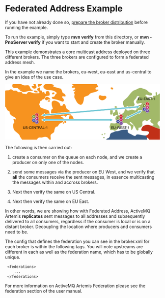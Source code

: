# Federated Address Example

If you have not already done so, [prepare the broker distribution](../../../../README.md#getting-started) before running the example.

To run the example, simply type **mvn verify** from this directory, or **mvn -PnoServer verify** if you want to start and create the broker manually.

This example demonstrates a core multicast address deployed on three different brokers. The three brokers are configured to form a federated address mesh.

In the example we name the brokers, eu-west, eu-east and us-central to give an idea of the use case.

![EU West, EU East and US Central Diagram](eu-west-east-us-central.png)

The following is then carried out:

1. create a consumer on the queue on each node, and we create a producer on only one of the nodes.

2. send some messages via the producer on EU West, and we verify that **all** the consumers receive the sent messages, in essence multicasting the messages within and accross brokers.

3. Next then verify the same on US Central.

4. Next then verify the same on EU East.



In other words, we are showing how with Federated Address, ActiveMQ Artemis **replicates**  sent messages to all addresses and subsequently delivered to all consumers, regardless if the consumer is local or is on a distant broker. Decoupling the location where producers and consumers need to be.

The config that defines the federation you can see in the broker.xml for each broker is within the following tags. You will note upstreams are different in each as well as the federation name, which has to be globally unique.

```
 <federations>
    ...
 </federations>
```


For more information on ActiveMQ Artemis Federation please see the federation section of the user manual.
